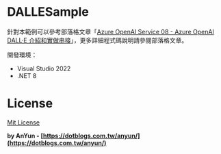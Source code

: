 # DALLESample

針對本範例可以參考部落格文章「[Azure OpenAI Service 08 - Azure OpenAI DALL·E 介紹和實做串接](https://dotblogs.com.tw/anyun/2023/07/22/165425)」，更多詳細程式碼說明請參閱部落格文章。

開發環境：
- Visual Studio 2022
- .NET 8

# License #
[Mit License](http://opensource.org/licenses/mit-license.php)

**by AnYun - [https://dotblogs.com.tw/anyun/](https://dotblogs.com.tw/anyun/)**